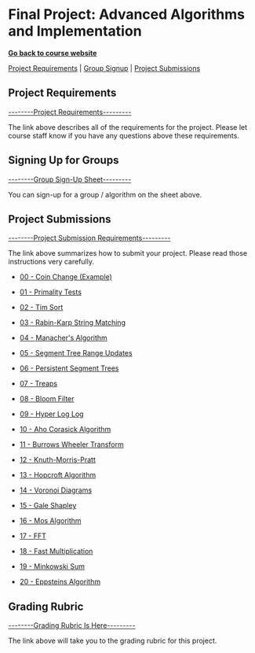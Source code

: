 Final Project: Advanced Algorithms and Implementation
===============================

**[Go back to course website](https://markfloryan.github.io/advAlgo)**

[Project Requirements](#requirements) | [Group Signup](#groupsign) | [Project Submissions](#projects)


<a name="requirements"></a>Project Requirements
---------------------------------------

[--------Project Requirements---------](./requirements.html)

The link above describes all of the requirements for the project. Please let course staff know if you have any questions above these requirements.


<a name="groupsign"></a>Signing Up for Groups
------------------------------------------

[--------Group Sign-Up Sheet---------](https://docs.google.com/spreadsheets/d/1rvVcqP0n2Cm0UkgVLKYx8QPkR5YsjTTjrblXMOLnmrg/edit?usp=sharing)

You can sign-up for a group / algorithm on the sheet above. 



<a name="projects"></a>Project Submissions
------------------------------------------

[--------Project Submission Requirements---------](./submissions.html)

The link above summarizes how to submit your project. Please read those instructions very carefully.

- [00 - Coin Change (Example)](./projects/00-coinChange/index.html)
- [01 - Primality Tests](./projects/01-primalityTests/index.html)
- [02 - Tim Sort](./projects/02-timSort/index.html)
- [03 - Rabin-Karp String Matching](./projects/03-rabinKarp/index.html)
- [04 - Manacher's Algorithm](./projects/04-ManachersAlgorithm/index.html)
- [05 - Segment Tree Range Updates](./projects/05-segmentTreeRangeUpdates/index.html)

- [06 - Persistent Segment Trees](./projects/06-PersistentSegmentTrees/index.html)
- [07 - Treaps](./projects/07-Treaps/index.html)
- [08 - Bloom Filter](./projects/08-bloomFilter/index.html)
- [09 - Hyper Log Log](./projects/09-hyperLogLog/index.html)
- [10 - Aho Corasick Algorithm](./projects/10-AhoCorasickAlgorithm/index.html)
- [11 - Burrows Wheeler Transform](./projects/11-burrowsWheelerTransform/index.html)
- [12 - Knuth-Morris-Pratt](./projects/12-KnuthMorrisPratt/index.html)
- [13 - Hopcroft Algorithm](./projects/13-Hopcroft/index.html)
- [14 - Voronoi Diagrams](./projects/14-VoronoiDiagrams/index.html)
- [15 - Gale Shapley](./projects/15-GaleShapley/index.html)

- [16 - Mos Algorithm](./projects/16-mosAlgorithm/index.html)
- [17 - FFT](./projects/17-fft/index.html)
- [18 - Fast Multiplication](./projects/18-fastMultiplication/index.html)
- [19 - Minkowski Sum](./projects/19-MinkowskiSum/index.html)
- [20 - Eppsteins Algorithm](./projects/20-EppsteinsAlgorithm/index.html)

<a name="projects"></a>Grading Rubric
------------------------------------------

[--------Grading Rubric Is Here---------](./rubric.html)

The link above will take you to the grading rubric for this project. 